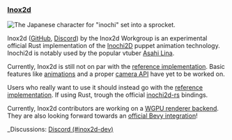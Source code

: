 ### [Inox2d](https://github.com/Inochi2D/inox2d/)

![The Japanese character for "inochi" set into a sprocket.](https://raw.githubusercontent.com/Inochi2D/inox2d/main/inox2d_logo.svg)


Inox2d ([GitHub](https://github.com/Inochi2D/inox2d/), [Discord](https://discord.com/invite/abnxwN6r9v)) by the Inox2d Workgroup
is an experimental official Rust implementation of the [Inochi2D](https://inochi2d.com/) puppet animation technology.
Inochi2d is notably used by the popular vtuber [Asahi Lina](https://www.youtube.com/@AsahiLina).

Currently, Inox2d is still not on par with the [reference implementation](https://github.com/Inochi2D/inochi2d).
Basic features like [animations](https://github.com/Inochi2D/inox2d/issues/5) and a proper [camera API](https://github.com/Inochi2D/inox2d/issues/7) have yet to be worked on.

Users who really want to use it should instead go with the [reference implementation](https://github.com/Inochi2D/inochi2d).
If using Rust, trough the official [inochi2d-rs](https://github.com/Inochi2D/inochi2d-rs) bindings.

Currently, Inox2d contributors are working on a [WGPU renderer backend](https://github.com/Inochi2D/inox2d/pull/6).
They are also looking forward towards an [official Bevy integration](https://github.com/Inochi2D/inox2d/issues/1)!

_Discussions: [Discord (#inox2d-dev)](https://discord.com/invite/abnxwN6r9v)

[Inox2d]: https://github.com/Inochi2D/inox2d

